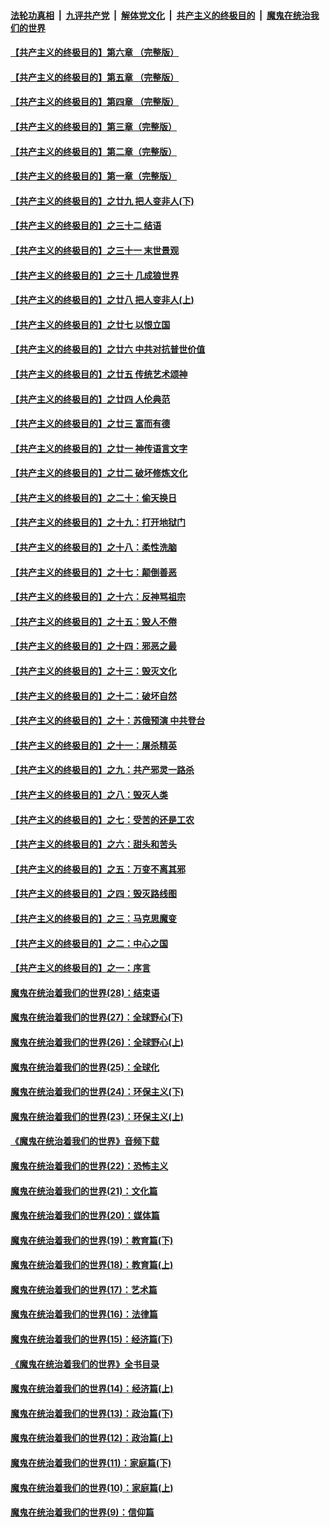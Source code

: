 ####  [法轮功真相](../../../../basic/blob/master/README.md?t=05190801) &nbsp;|&nbsp; [九评共产党](../../../../9ping.md/blob/master/README.md?t=05190801) &nbsp;|&nbsp; [解体党文化](../../../../jtdwh.md/blob/master/README.md?t=05190801)  &nbsp;|&nbsp; [共产主义的终极目的](../../../../gczydzjmd.md/blob/master/README.md?t=05190801) &nbsp;|&nbsp; [魔鬼在统治我们的世界](../../../../mgztzwmdsj.md/blob/master/README.md?t=05190801) 

#### [【共产主义的终极目的】第六章 （完整版）](../pages/nsc422/n11428913.md?t=05190801) 

#### [【共产主义的终极目的】第五章 （完整版）](../pages/nsc422/n11428912.md?t=05190801) 

#### [【共产主义的终极目的】第四章 （完整版）](../pages/nsc422/n11428907.md?t=05190801) 

#### [【共产主义的终极目的】第三章（完整版）](../pages/nsc422/n11428848.md?t=05190801) 

#### [【共产主义的终极目的】第二章（完整版）](../pages/nsc422/n11428831.md?t=05190801) 

#### [【共产主义的终极目的】第一章（完整版）](../pages/nsc422/n11417651.md?t=05190801) 

#### [【共产主义的终极目的】之廿九 把人变非人(下)](../pages/nsc422/n11344140.md?t=05190801) 

#### [【共产主义的终极目的】之三十二 结语](../pages/nsc422/n11360535.md?t=05190801) 

#### [【共产主义的终极目的】之三十一 末世景观](../pages/nsc422/n11351129.md?t=05190801) 

#### [【共产主义的终极目的】之三十 几成狼世界](../pages/nsc422/n11348280.md?t=05190801) 

#### [【共产主义的终极目的】之廿八 把人变非人(上)](../pages/nsc422/n11340492.md?t=05190801) 

#### [【共产主义的终极目的】之廿七 以恨立国](../pages/nsc422/n11336944.md?t=05190801) 

#### [【共产主义的终极目的】之廿六 中共对抗普世价值](../pages/nsc422/n11324785.md?t=05190801) 

#### [【共产主义的终极目的】之廿五 传统艺术颂神](../pages/nsc422/n11296396.md?t=05190801) 

#### [【共产主义的终极目的】之廿四 人伦典范](../pages/nsc422/n11296397.md?t=05190801) 

#### [【共产主义的终极目的】之廿三 富而有德](../pages/nsc422/n11283598.md?t=05190801) 

#### [【共产主义的终极目的】之廿一 神传语言文字](../pages/nsc422/n11263265.md?t=05190801) 

#### [【共产主义的终极目的】之廿二 破坏修炼文化](../pages/nsc422/n11245728.md?t=05190801) 

#### [【共产主义的终极目的】之二十：偷天换日](../pages/nsc422/n11238846.md?t=05190801) 

#### [【共产主义的终极目的】之十九：打开地狱门](../pages/nsc422/n11206376.md?t=05190801) 

#### [【共产主义的终极目的】之十八：柔性洗脑](../pages/nsc422/n11199994.md?t=05190801) 

#### [【共产主义的终极目的】之十七：颠倒善恶](../pages/nsc422/n11179782.md?t=05190801) 

#### [【共产主义的终极目的】之十六：反神骂祖宗](../pages/nsc422/n11166798.md?t=05190801) 

#### [【共产主义的终极目的】之十五：毁人不倦](../pages/nsc422/n11166792.md?t=05190801) 

#### [【共产主义的终极目的】之十四：邪恶之最](../pages/nsc422/n11150249.md?t=05190801) 

#### [【共产主义的终极目的】之十三：毁灭文化](../pages/nsc422/n11135227.md?t=05190801) 

#### [【共产主义的终极目的】之十二：破坏自然](../pages/nsc422/n11135214.md?t=05190801) 

#### [【共产主义的终极目的】之十：苏俄预演 中共登台](../pages/nsc422/n11118424.md?t=05190801) 

#### [【共产主义的终极目的】之十一：屠杀精英](../pages/nsc422/n11118442.md?t=05190801) 

#### [【共产主义的终极目的】之九：共产邪灵一路杀](../pages/nsc422/n11114139.md?t=05190801) 

#### [【共产主义的终极目的】之八：毁灭人类](../pages/nsc422/n11108503.md?t=05190801) 

#### [【共产主义的终极目的】之七：受苦的还是工农](../pages/nsc422/n11101809.md?t=05190801) 

#### [【共产主义的终极目的】之六：甜头和苦头](../pages/nsc422/n11096971.md?t=05190801) 

#### [【共产主义的终极目的】之五：万变不离其邪](../pages/nsc422/n11091285.md?t=05190801) 

#### [【共产主义的终极目的】之四：毁灭路线图](../pages/nsc422/n11086284.md?t=05190801) 

#### [【共产主义的终极目的】之三：马克思魔变](../pages/nsc422/n11061941.md?t=05190801) 

#### [【共产主义的终极目的】之二：中心之国](../pages/nsc422/n11047728.md?t=05190801) 

#### [【共产主义的终极目的】之一：序言](../pages/nsc422/n11086077.md?t=05190801) 

#### [魔鬼在统治着我们的世界(28)：结束语](../pages/nsc422/n10936246.md?t=05190801) 

#### [魔鬼在统治着我们的世界(27)：全球野心(下)](../pages/nsc422/n10928319.md?t=05190801) 

#### [魔鬼在统治着我们的世界(26)：全球野心(上)](../pages/nsc422/n10900318.md?t=05190801) 

#### [魔鬼在统治着我们的世界(25)：全球化](../pages/nsc422/n10788205.md?t=05190801) 

#### [魔鬼在统治着我们的世界(24)：环保主义(下)](../pages/nsc422/n10695307.md?t=05190801) 

#### [魔鬼在统治着我们的世界(23)：环保主义(上)](../pages/nsc422/n10688613.md?t=05190801) 

#### [《魔鬼在统治着我们的世界》音频下载](../pages/nsc422/n10635553.md?t=05190801) 

#### [魔鬼在统治着我们的世界(22)：恐怖主义](../pages/nsc422/n10614727.md?t=05190801) 

#### [魔鬼在统治着我们的世界(21)：文化篇](../pages/nsc422/n10597706.md?t=05190801) 

#### [魔鬼在统治着我们的世界(20)：媒体篇](../pages/nsc422/n10586579.md?t=05190801) 

#### [魔鬼在统治着我们的世界(19)：教育篇(下)](../pages/nsc422/n10564808.md?t=05190801) 

#### [魔鬼在统治着我们的世界(18)：教育篇(上)](../pages/nsc422/n10526970.md?t=05190801) 

#### [魔鬼在统治着我们的世界(17)：艺术篇](../pages/nsc422/n10499093.md?t=05190801) 

#### [魔鬼在统治着我们的世界(16)：法律篇](../pages/nsc422/n10485969.md?t=05190801) 

#### [魔鬼在统治着我们的世界(15)：经济篇(下)](../pages/nsc422/n10469975.md?t=05190801) 

#### [《魔鬼在统治着我们的世界》全书目录](../pages/nsc422/n10464261.md?t=05190801) 

#### [魔鬼在统治着我们的世界(14)：经济篇(上)](../pages/nsc422/n10457370.md?t=05190801) 

#### [魔鬼在统治着我们的世界(13)：政治篇(下)](../pages/nsc422/n10448270.md?t=05190801) 

#### [魔鬼在统治着我们的世界(12)：政治篇(上)](../pages/nsc422/n10444576.md?t=05190801) 

#### [魔鬼在统治着我们的世界(11)：家庭篇(下)](../pages/nsc422/n10440961.md?t=05190801) 

#### [魔鬼在统治着我们的世界(10)：家庭篇(上)](../pages/nsc422/n10435448.md?t=05190801) 

#### [魔鬼在统治着我们的世界(9)：信仰篇](../pages/nsc422/n10432159.md?t=05190801) 

